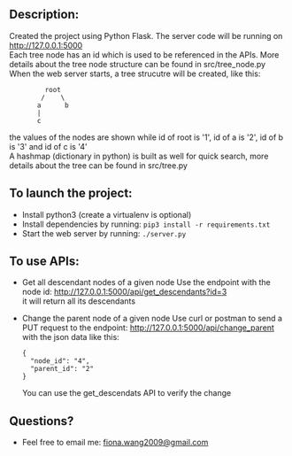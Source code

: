 ## Description:

Created the project using Python Flask. The server code will be running on http://127.0.0.1:5000  <br /> 
Each tree node has an id which is used to be referenced in the APIs. More details about the tree node structure can be found in src/tree_node.py  <br /> 
When the web server starts, a tree strucutre will be created, like this:  <br /> 
```
         root
        /    \ 
       a      b  
       | 
       c 
```
the values of the nodes are shown while id of root is '1', id of a is '2', id of b is '3' and id of c is '4'  <br /> 
A hashmap (dictionary in python) is built as well for quick search, more details about the tree can be found in src/tree.py

## To launch the project:

- Install python3 (create a virtualenv is optional)
- Install dependencies by running: 
      `pip3 install -r requirements.txt`
- Start the web server by running: 
      `./server.py`

## To use APIs:
- Get all descendant nodes of a given node
    Use the endpoint with the node id: http://127.0.0.1:5000/api/get_descendants?id=3  <br /> 
    it will return all its descendants

- Change the parent node of a given node
    Use curl or postman to send a PUT request to the endpoint: http://127.0.0.1:5000/api/change_parent
    with the json data like this: 
    ```
    {
      "node_id": "4",
      "parent_id": "2"
    }
    ```
    You can use the get_descendats API to verify the change
    
## Questions?
- Feel free to email me: fiona.wang2009@gmail.com
